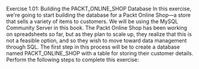 Exercise 1.01: Building the PACKT_ONLINE_SHOP Database
In this exercise, we're going to start building the database for a Packt Online Shop—a store that sells a variety of items to customers. We will be using the MySQL Community Server in this book. The Packt Online Shop has been working on spreadsheets so far, but as they plan to scale up, they realize that this is not a feasible option, and so they wish to move toward data management through SQL. The first step in this process will be to create a database named PACKT_ONLINE_SHOP with a table for storing their customer details. Perform the following steps to complete this exercise:
